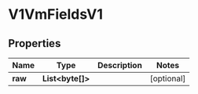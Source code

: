 # V1VmFieldsV1

## Properties
Name | Type | Description | Notes
------------ | ------------- | ------------- | -------------
**raw** | **List&lt;byte[]&gt;** |  |  [optional]
